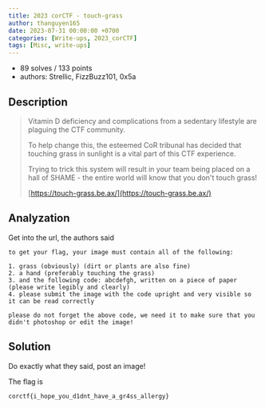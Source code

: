 ```yaml
---
title: 2023 corCTF - touch-grass
author: thanguyen165
date: 2023-07-31 00:00:00 +0700
categories: [Write-ups, 2023_corCTF]
tags: [Misc, write-ups]
---
```


* 89 solves / 133 points
* authors: Strellic, FizzBuzz101, 0x5a

## Description

> Vitamin D deficiency and complications from a sedentary lifestyle are plaguing the CTF community.
>
> To help change this, the esteemed CoR tribunal has decided that touching grass in sunlight is a vital part of this CTF experience.
>
> Trying to trick this system will result in your team being placed on a hall of SHAME - the entire world will know that you don't touch grass!
>
> [https://touch-grass.be.ax/](https://touch-grass.be.ax/)

## Analyzation

Get into the url, the authors said
```
to get your flag, your image must contain all of the following:

1. grass (obviously) (dirt or plants are also fine)
2. a hand (preferably touching the grass)
3. and the following code: abcdefgh, written on a piece of paper (please write legibly and clearly)
4. please submit the image with the code upright and very visible so it can be read correctly

please do not forget the above code, we need it to make sure that you didn't photoshop or edit the image!
```

## Solution

Do exactly what they said, post an image!

The flag is
```
corctf{i_hope_you_d1dnt_have_a_gr4ss_allergy}
```